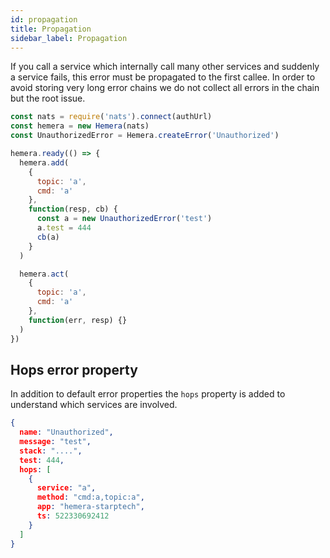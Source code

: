 ```yaml
---
id: propagation
title: Propagation
sidebar_label: Propagation
---
```


If you call a service which internally call many other services and suddenly a service fails, this error must be propagated to the first callee. In order to avoid storing very long error chains we do not collect all errors in the chain but the root issue.

```js
const nats = require('nats').connect(authUrl)
const hemera = new Hemera(nats)
const UnauthorizedError = Hemera.createError('Unauthorized')

hemera.ready(() => {
  hemera.add(
    {
      topic: 'a',
      cmd: 'a'
    },
    function(resp, cb) {
      const a = new UnauthorizedError('test')
      a.test = 444
      cb(a)
    }
  )

  hemera.act(
    {
      topic: 'a',
      cmd: 'a'
    },
    function(err, resp) {}
  )
})
```

## Hops error property

In addition to default error properties the `hops` property is added to understand which services are involved.

```json
{
  name: "Unauthorized",
  message: "test",
  stack: "....",
  test: 444,
  hops: [
    {
      service: "a",
      method: "cmd:a,topic:a",
      app: "hemera-starptech",
      ts: 522330692412
    }
  ]
}
```
